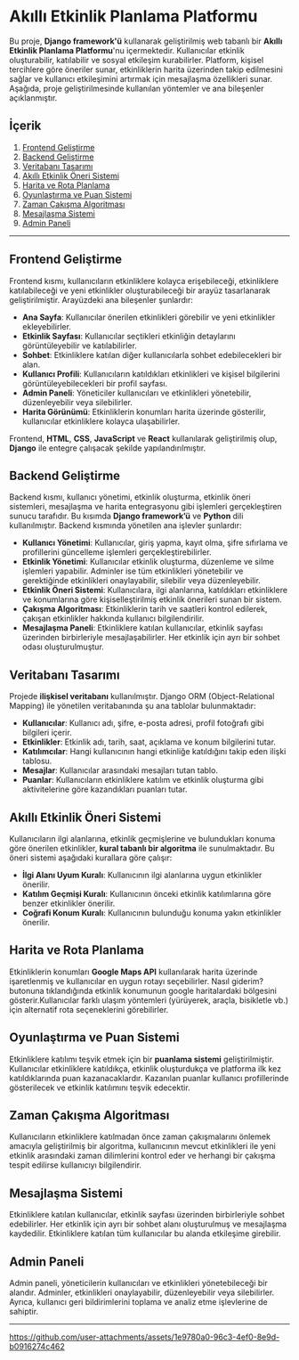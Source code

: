 


# Akıllı Etkinlik Planlama Platformu

Bu proje, **Django framework'ü** kullanarak geliştirilmiş web tabanlı bir **Akıllı Etkinlik Planlama Platformu**'nu içermektedir. Kullanıcılar etkinlik oluşturabilir, katılabilir ve sosyal etkileşim kurabilirler. Platform, kişisel tercihlere göre öneriler sunar, etkinliklerin harita üzerinden takip edilmesini sağlar ve kullanıcı etkileşimini artırmak için mesajlaşma özellikleri sunar. Aşağıda, proje geliştirilmesinde kullanılan yöntemler ve ana bileşenler açıklanmıştır.

## İçerik
1. [Frontend Geliştirme](#frontend-geliştirme)
2. [Backend Geliştirme](#backend-geliştirme)
3. [Veritabanı Tasarımı](#veritabanı-tasarımı)
4. [Akıllı Etkinlik Öneri Sistemi](#akıllı-etkinlik-öneri-sistemi)
5. [Harita ve Rota Planlama](#harita-ve-rota-planlama)
6. [Oyunlaştırma ve Puan Sistemi](#oyunlaştırma-ve-puan-sistemi)
7. [Zaman Çakışma Algoritması](#zaman-çakışma-algoritması)
8. [Mesajlaşma Sistemi](#mesajlaşma-sistemi)
9. [Admin Paneli](#admin-paneli)

---

## Frontend Geliştirme
Frontend kısmı, kullanıcıların etkinliklere kolayca erişebileceği, etkinliklere katılabileceği ve yeni etkinlikler oluşturabileceği bir arayüz tasarlanarak geliştirilmiştir. Arayüzdeki ana bileşenler şunlardır:

- **Ana Sayfa**: Kullanıcılar önerilen etkinlikleri görebilir ve yeni etkinlikler ekleyebilirler.
- **Etkinlik Sayfası**: Kullanıcılar seçtikleri etkinliğin detaylarını görüntüleyebilir ve katılabilirler.
- **Sohbet**: Etkinliklere katılan diğer kullanıcılarla sohbet edebilecekleri bir alan.
- **Kullanıcı Profili**: Kullanıcıların katıldıkları etkinlikleri ve kişisel bilgilerini görüntüleyebilecekleri bir profil sayfası.
- **Admin Paneli**: Yöneticiler kullanıcıları ve etkinlikleri yönetebilir, düzenleyebilir veya silebilirler.
- **Harita Görünümü**: Etkinliklerin konumları harita üzerinde gösterilir, kullanıcılar etkinliklere kolayca ulaşabilirler.

Frontend, **HTML**, **CSS**, **JavaScript** ve **React** kullanılarak geliştirilmiş olup, **Django** ile entegre çalışacak şekilde yapılandırılmıştır.  

## Backend Geliştirme
Backend kısmı, kullanıcı yönetimi, etkinlik oluşturma, etkinlik öneri sistemleri, mesajlaşma ve harita entegrasyonu gibi işlemleri gerçekleştiren sunucu tarafıdır. Bu kısımda **Django framework’ü** ve **Python** dili kullanılmıştır. Backend kısmında yönetilen ana işlevler şunlardır:

- **Kullanıcı Yönetimi**: Kullanıcılar, giriş yapma, kayıt olma, şifre sıfırlama ve profillerini güncelleme işlemleri gerçekleştirebilirler.
- **Etkinlik Yönetimi**: Kullanıcılar etkinlik oluşturma, düzenleme ve silme işlemleri yapabilir. Adminler ise tüm etkinlikleri yönetebilir ve gerektiğinde etkinlikleri onaylayabilir, silebilir veya düzenleyebilir.
- **Etkinlik Öneri Sistemi**: Kullanıcılara, ilgi alanlarına, katıldıkları etkinliklere ve konumlarına göre kişiselleştirilmiş etkinlik önerileri sunan bir sistem.
- **Çakışma Algoritması**: Etkinliklerin tarih ve saatleri kontrol edilerek, çakışan etkinlikler hakkında kullanıcı bilgilendirilir.
- **Mesajlaşma Paneli**: Etkinliklere katılan kullanıcılar, etkinlik sayfası üzerinden birbirleriyle mesajlaşabilirler. Her etkinlik için ayrı bir sohbet odası oluşturulmuştur.

## Veritabanı Tasarımı
Projede **ilişkisel veritabanı** kullanılmıştır. Django ORM (Object-Relational Mapping) ile yönetilen veritabanında şu ana tablolar bulunmaktadır:

- **Kullanıcılar**: Kullanıcı adı, şifre, e-posta adresi, profil fotoğrafı gibi bilgileri içerir.
- **Etkinlikler**: Etkinlik adı, tarih, saat, açıklama ve konum bilgilerini tutar.
- **Katılımcılar**: Hangi kullanıcının hangi etkinliğe katıldığını takip eden ilişki tablosu.
- **Mesajlar**: Kullanıcılar arasındaki mesajları tutan tablo.
- **Puanlar**: Kullanıcıların etkinliklere katılım ve etkinlik oluşturma gibi aktivitelerine göre kazandıkları puanları tutar.

## Akıllı Etkinlik Öneri Sistemi
Kullanıcıların ilgi alanlarına, etkinlik geçmişlerine ve bulundukları konuma göre önerilen etkinlikler, **kural tabanlı bir algoritma** ile sunulmaktadır. Bu öneri sistemi aşağıdaki kurallara göre çalışır:

- **İlgi Alanı Uyum Kuralı**: Kullanıcının ilgi alanlarına uygun etkinlikler önerilir.
- **Katılım Geçmişi Kuralı**: Kullanıcının önceki etkinlik katılımlarına göre benzer etkinlikler önerilir.
- **Coğrafi Konum Kuralı**: Kullanıcının bulunduğu konuma yakın etkinlikler önerilir.

## Harita ve Rota Planlama
Etkinliklerin konumları **Google Maps API** kullanılarak harita üzerinde işaretlenmiş ve kullanıcılar en uygun rotayı seçebilirler. Nasıl giderim? butonuna tıklandığında etkinlik konumunun google haritalardaki bölgesini gösterir.Kullanıcılar farklı ulaşım yöntemleri (yürüyerek, araçla, bisikletle vb.) için alternatif rota seçeneklerini görebilirler.

## Oyunlaştırma ve Puan Sistemi
Etkinliklere katılımı teşvik etmek için bir **puanlama sistemi** geliştirilmiştir. Kullanıcılar etkinliklere katıldıkça, etkinlik oluşturdukça ve platforma ilk kez katıldıklarında puan kazanacaklardır. Kazanılan puanlar kullanıcı profillerinde gösterilecek ve etkinlik katılımını teşvik edecektir.

## Zaman Çakışma Algoritması
Kullanıcıların etkinliklere katılmadan önce zaman çakışmalarını önlemek amacıyla geliştirilmiş bir algoritma, kullanıcının mevcut etkinlikleri ile yeni etkinlik arasındaki zaman dilimlerini kontrol eder ve herhangi bir çakışma tespit edilirse kullanıcıyı bilgilendirir.

## Mesajlaşma Sistemi
Etkinliklere katılan kullanıcılar, etkinlik sayfası üzerinden birbirleriyle sohbet edebilirler. Her etkinlik için ayrı bir sohbet alanı oluşturulmuş ve mesajlaşma kaydedilir. Etkinliklere katılan tüm kullanıcılar bu alanda etkileşime girebilir.

## Admin Paneli
Admin paneli, yöneticilerin kullanıcıları ve etkinlikleri yönetebileceği bir alandır. Adminler, etkinlikleri onaylayabilir, düzenleyebilir veya silebilirler. Ayrıca, kullanıcı geri bildirimlerini toplama ve analiz etme işlevlerine de sahiptir.

---

https://github.com/user-attachments/assets/1e9780a0-96c3-4ef0-8e9d-b0916274c462
